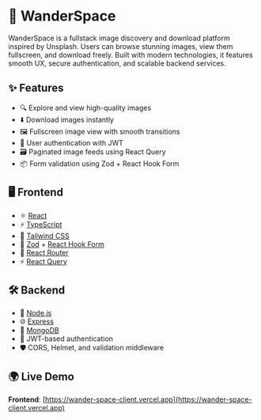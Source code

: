 # 🌌 WanderSpace

WanderSpace is a fullstack image discovery and download platform inspired by Unsplash. Users can browse stunning images, view them fullscreen, and download freely. Built with modern technologies, it features smooth UX, secure authentication, and scalable backend services.

## ✨ Features

- 🔍 Explore and view high-quality images
- ⬇️ Download images instantly
- 🖼️ Fullscreen image view with smooth transitions
- 🔐 User authentication with JWT
- 🗃️ Paginated image feeds using React Query
- 📦 Form validation using Zod + React Hook Form

## 🖥️ Frontend

- ⚛️ [React](https://reactjs.org/)
- ⚡ [TypeScript](https://www.typescriptlang.org/)
- 💨 [Tailwind CSS](https://tailwindcss.com/)
- 📜 [Zod](https://zod.dev/) + [React Hook Form](https://react-hook-form.com/)
- 🔁 [React Router](https://reactrouter.com/)
- ⚡ [React Query](https://tanstack.com/query/latest)

## 🛠️ Backend

- 🚀 [Node.js](https://nodejs.org/)
- 🌐 [Express](https://expressjs.com/)
- 🍃 [MongoDB](https://www.mongodb.com/)
- 🔐 JWT-based authentication
- 🛡️ CORS, Helmet, and validation middleware

## 🌍 Live Demo

**Frontend**: [https://wander-space-client.vercel.app](https://wander-space-client.vercel.app) 



